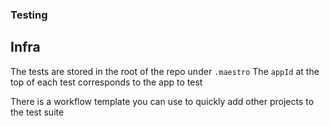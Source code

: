 ### Testing

## Infra

The tests are stored in the root of the repo under `.maestro`
The `appId` at the top of each test corresponds to the app to test

There is a workflow template you can use to quickly add other projects to the test suite